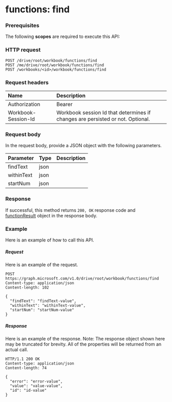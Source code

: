 # functions: find


### Prerequisites
The following **scopes** are required to execute this API: 
### HTTP request
<!-- { "blockType": "ignored" } -->
```http
POST /drive/root/workbook/functions/find
POST /me/drive/root/workbook/functions/find
POST /workbooks/<id>/workbook/functions/find

```
### Request headers
| Name       | Description|
|:---------------|:----------|
| Authorization  | Bearer <code>|
| Workbook-Session-Id  | Workbook session Id that determines if changes are persisted or not. Optional.|

### Request body
In the request body, provide a JSON object with the following parameters.

| Parameter	   | Type	|Description|
|:---------------|:--------|:----------|
|findText|json||
|withinText|json||
|startNum|json||

### Response
If successful, this method returns `200, OK` response code and [functionResult](../resources/functionresult.md) object in the response body.

### Example
Here is an example of how to call this API.
##### Request
Here is an example of the request.
<!-- {
  "blockType": "request",
  "name": "functions_find"
}-->
```http
POST https://graph.microsoft.com/v1.0/drive/root/workbook/functions/find
Content-type: application/json
Content-length: 102

{
  "findText": "findText-value",
  "withinText": "withinText-value",
  "startNum": "startNum-value"
}
```

##### Response
Here is an example of the response. Note: The response object shown here may be truncated for brevity. All of the properties will be returned from an actual call.
<!-- {
  "blockType": "response",
  "truncated": true,
  "@odata.type": "microsoft.graph.functionResult"
} -->
```http
HTTP/1.1 200 OK
Content-type: application/json
Content-length: 74

{
  "error": "error-value",
  "value": "value-value",
  "id": "id-value"
}
```

<!-- uuid: 8fcb5dbc-d5aa-4681-8e31-b001d5168d79
2015-10-25 14:57:30 UTC -->
<!-- {
  "type": "#page.annotation",
  "description": "functions: find",
  "keywords": "",
  "section": "documentation",
  "tocPath": ""
}-->